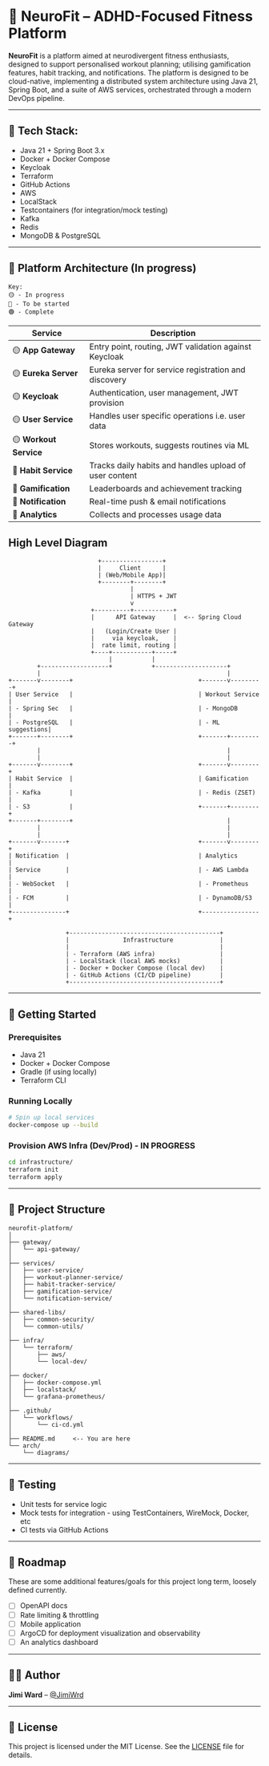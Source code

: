 # 🧠 NeuroFit – ADHD-Focused Fitness Platform

**NeuroFit** is a platform aimed at neurodivergent fitness enthusiasts, designed to support personalised workout planning; utilising gamification features, habit tracking, and notifications. The platform is designed to be cloud-native, implementing a distributed system architecture using Java 21, Spring Boot, and a suite of AWS services, orchestrated through a modern DevOps pipeline.

---

## 🧰 Tech Stack:

- Java 21 + Spring Boot 3.x
- Docker + Docker Compose
- Keycloak
- Terraform
- GitHub Actions
- AWS
- LocalStack
- Testcontainers (for integration/mock testing)
- Kafka
- Redis
- MongoDB & PostgreSQL

---

## 🧱 Platform Architecture (In progress)

```
Key:
🟡 - In progress
🔴 - To be started
🟢 - Complete
```

| Service                | Description |
|------------------------|-------------|
|🟡 **App Gateway**      | Entry point, routing, JWT validation against Keycloak|
|🟡 **Eureka Server**    | Eureka server for service registration and discovery|
|🟡 **Keycloak**         | Authentication, user management, JWT provision|
|🟡 **User Service**     | Handles user specific operations i.e. user data|
|🟡 **Workout Service**  | Stores workouts, suggests routines via ML|
|🔴 **Habit Service**    | Tracks daily habits and handles upload of user content|
|🔴 **Gamification**     | Leaderboards and achievement tracking|
|🔴 **Notification**     | Real-time push & email notifications|
|🔴 **Analytics**        | Collects and processes usage data |

## High Level Diagram

```
                         +-----------------+
                         |     Client      |
                         | (Web/Mobile App)|
                         +--------+--------+
                                  |
                                  | HTTPS + JWT
                                  v
                       +----------+-----------+
                       |      API Gateway     |  <-- Spring Cloud Gateway
                       |   (Login/Create User |    
                       |     via keycloak,    |
                       |  rate limit, routing |
                       +----+-----------+-----+
                            |           |
        +-------------------+           +--------------------+
        |                                                    |
+-------v--------+                                   +-------v---------+
| User Service   |                                   | Workout Service |
| - Spring Sec   |                                   | - MongoDB       |
| - PostgreSQL   |                                   | - ML suggestions|
+-------+--------+                                   +-------+---------+
        |                                                    |
        |                                                    |
+-------v--------+                                   +-------v--------+
| Habit Service  |                                   | Gamification   |
| - Kafka        |                                   | - Redis (ZSET) |
| - S3           |                                   +-------+--------+
+-------+--------+                                           |
        |                                                    |
        |                                                    |
+-------v-------+                                    +-------v--------+
| Notification  |                                    | Analytics      |
| Service       |                                    | - AWS Lambda   |
| - WebSocket   |                                    | - Prometheus   |
| - FCM         |                                    | - DynamoDB/S3  |
+---------------+                                    +----------------+

                +------------------------------------------+
                |               Infrastructure             |
                |                                          |
                | - Terraform (AWS infra)                  |
                | - LocalStack (local AWS mocks)           |
                | - Docker + Docker Compose (local dev)    |
                | - GitHub Actions (CI/CD pipeline)        |
                +------------------------------------------+

```

---

## 🚀 Getting Started

### Prerequisites
- Java 21
- Docker + Docker Compose
- Gradle (if using locally)
- Terraform CLI

### Running Locally
```bash
# Spin up local services
docker-compose up --build
````

### Provision AWS Infra (Dev/Prod) - IN PROGRESS

```bash
cd infrastructure/
terraform init
terraform apply
```

---

## 📂 Project Structure

```plaintext
neurofit-platform/
│
├── gateway/                
│   └── api-gateway/
│
├── services/
│   ├── user-service/
│   ├── workout-planner-service/
│   ├── habit-tracker-service/
│   ├── gamification-service/
│   └── notification-service/
│
├── shared-libs/
│   ├── common-security/
│   └── common-utils/
│
├── infra/
│   └── terraform/
│       ├── aws/
│       └── local-dev/
│
├── docker/
│   ├── docker-compose.yml
│   ├── localstack/
│   └── grafana-prometheus/
│
├── .github/
│   └── workflows/
│       └── ci-cd.yml
│
├── README.md     <-- You are here
└── arch/
    └── diagrams/
```

---

## 🧪 Testing

* Unit tests for service logic
* Mock tests for integration - using TestContainers, WireMock, Docker, etc
* CI tests via GitHub Actions

---

## 🧭 Roadmap

These are some additional features/goals for this project long term, loosely defined currently.

* [ ] OpenAPI docs
* [ ] Rate limiting & throttling
* [ ] Mobile application
* [ ] ArgoCD for deployment visualization and observability
* [ ] An analytics dashboard

---

## 🧑‍💻 Author

**Jimi Ward** – [@JimiWrd](https://github.com/JimiWrd)

---

## 📝 License

This project is licensed under the MIT License. See the [LICENSE](./LICENSE) file for details.
